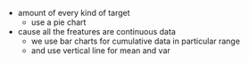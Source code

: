 - amount of every kind of target
	- use a pie chart
- cause all the freatures are continuous data
	- we use bar charts for cumulative data in particular range
	- and use vertical line for mean and var
